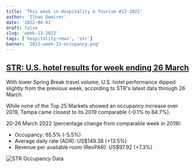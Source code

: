 ```yaml
---
title: 'This week in Hospitality & Tourism #13 2022'
author: 'Ilhan Demirer'
date: '2022-04-01'
draft: false
slug: 'week-13-2022'
tags: ['hospitality-news', 'str']
banner: '2022-week-13-occupancy.png'
---
```


## [STR: U.S. hotel results for week ending 26 March](https://str.com/press-release/str-us-hotel-results-week-ending-26-march)

With lower Spring Break travel volume, U.S. hotel performance dipped slightly from the previous week, according to STR's latest data through 26 March.

While none of the Top 25 Markets showed an occupancy increase over 2019, Tampa came closest to its 2019 comparable (-0.1% to 84.7%).

20-26 March 2022 (percentage change from comparable week in 2019):

- Occupancy: 65.5% (-5.5%)
- Average daily rate (ADR): US$149.38 (+13.5%)
- Revenue per available room (RevPAR): US$97.92 (+7.3%)

![STR Occupancy Data](/images/blogimages/2022-week-13-occupancy.png)
